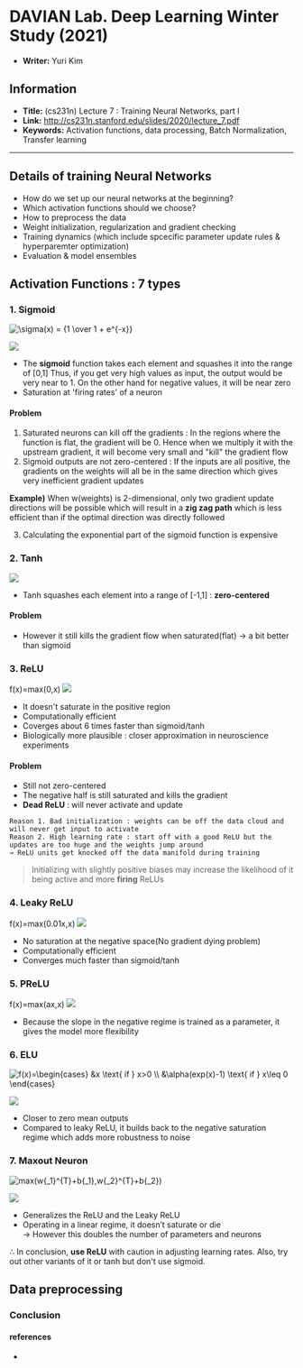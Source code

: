 # DAVIAN Lab. Deep Learning Winter Study (2021)

- **Writer:** Yuri Kim

## Information

- **Title:** (cs231n) Lecture 7 : Training Neural Networks, part I
- **Link:** http://cs231n.stanford.edu/slides/2020/lecture_7.pdf
- **Keywords:** Activation functions, data processing, Batch Normalization, Transfer learning
-------------------------------------------------------

## Details of training Neural Networks
- How do we set up our neural networks at the beginning?
- Which activation functions should we choose?
- How to preprocess the data
- Weight initialization, regularization and gradient checking
- Training dynamics (which include spcecific parameter update rules & hyperparemter optimization)
- Evaluation & model ensembles

## Activation Functions : 7 types

### 1. Sigmoid
<img src="https://latex.codecogs.com/gif.latex?\sigma(x)&space;=&space;{1&space;\over&space;1&space;&plus;&space;e^{-x}}" title="\sigma(x) = {1 \over 1 + e^{-x}}" />

![](images/sigmoid.png)
- The **sigmoid** function takes each element and squashes it into the range of [0,1]
    Thus, if you get very high values as input, the output would be very near to 1. On the other hand for negative values, it will be near zero
- Saturation at 'firing rates' of a neuron

#### Problem
1. Saturated neurons can kill off the gradients : In the regions where the function is flat, the gradient will be 0. Hence when we multiply it with the upstream gradient, it will become very small and "kill" the gradient flow
2. Sigmoid outputs are not zero-centered : If the inputs are all positive, the gradients on the weights will all be in the same direction which gives very inefficient gradient updates

**Example)** When w(weights) is 2-dimensional, only two gradient update directions will be possible which will result in a **zig zag path** which is less efficient than if the optimal direction was directly followed

3. Calculating the exponential part of the sigmoid function is expensive

### 2. Tanh
![](images/tanh.png)
- Tanh squashes each element into a range of [-1,1] : **zero-centered**

#### Problem
- However it still kills the gradient flow when saturated(flat)
&#8594; a bit better than sigmoid

### 3. ReLU
f(x)=max(0,x)
![](images/relu.png)
- It doesn't saturate in the positive region
- Computationally efficient
- Coverges about 6 times faster than sigmoid/tanh
- Biologically more plausible : closer approximation in neuroscience experiments

#### Problem
- Still not zero-centered
- The negative half is still saturated and kills the gradient
- **Dead ReLU** : will never activate and update
```
Reason 1. Bad initialization : weights can be off the data cloud and will never get input to activate
Reason 2. High learning rate : start off with a good ReLU but the updates are too huge and the weights jump around
→ ReLU units get knocked off the data manifold during training
```
> Initializing with slightly positive biases may increase the likelihood of it being active and more **firing** ReLUs

### 4. Leaky ReLU
f(x)=max(0.01x,x)
![](images/leaky_relu.png)
- No saturation at the negative space(No gradient dying problem)
- Computationally efficient
- Converges much faster than sigmoid/tanh

### 5. PReLU
f(x)=max(ax,x)
![](images/prelu.png)
- Because the slope in the negative regime is trained as a parameter, it gives the model more flexibility

### 6. ELU
<img src="https://latex.codecogs.com/gif.latex?f(x)=\begin{cases}&space;&x&space;\text{&space;if&space;}&space;x>0&space;\\&space;&\alpha(exp(x)-1)&space;\text{&space;if&space;}&space;x\leq&space;0&space;\end{cases}" title="f(x)=\begin{cases} &x \text{ if } x>0 \\ &\alpha(exp(x)-1) \text{ if } x\leq 0 \end{cases}" />

![](images/elu.png)
- Closer to zero mean outputs
- Compared to leaky ReLU, it builds back to the negative saturation regime which adds more robustness to noise

### 7. Maxout Neuron
<img src="https://latex.codecogs.com/gif.latex?max(w{_1}^{T}&plus;b{_1},w{_2}^{T}&plus;b{_2})" title="max(w{_1}^{T}+b{_1},w{_2}^{T}+b{_2})" />

![](images/maxout.png)
- Generalizes the ReLU and the Leaky ReLU
- Operating in a linear regime, it doesn’t saturate or die
</br> &#8594; However this doubles the number of parameters and neurons

&#8756; In conclusion, **use ReLU** with caution in adjusting learning rates. Also, try out other variants of it or tanh but don't use sigmoid.

## Data preprocessing


### Conclusion


#### references
- 
